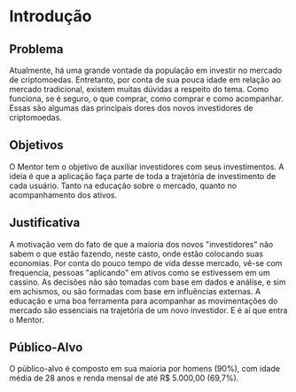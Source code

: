 # Introdução

## Problema
Atualmente, há uma grande vontade da população em investir no mercado de criptomoedas. Entretanto, por conta de sua pouca idade em relação ao mercado tradicional, existem muitas dúvidas a respeito do tema. Como funciona, se é seguro, o que comprar, como comprar e como acompanhar. Essas são algumas das principais dores dos novos investidores de criptomoedas.

## Objetivos
O Mentor tem o objetivo de auxiliar investidores com seus investimentos. A ideia é que a aplicação faça parte de toda a trajetória de investimento de cada usuário. Tanto na educação sobre o mercado, quanto no acompanhamento dos ativos.

## Justificativa
A motivação vem do fato de que a maioria dos novos "investidores" não sabem o que estão fazendo, neste casto, onde estão colocando suas economias. Por conta do pouco tempo de vida desse mercado, vê-se com frequencia, pessoas "aplicando" em ativos como se estivessem em um cassino. As decisões não são tomadas com base em dados e análise, e sim em achismos, ou são formadas com base em influências externas. A educação e uma boa ferramenta para acompanhar as movimentações do mercado são essenciais na trajetória de um novo investidor. E é aí que entra o Mentor.

## Público-Alvo
O público-alvo é composto em sua maioria por homens (90%), com idade média de 28 anos e renda mensal de até R$ 5.000,00 (69,7%).